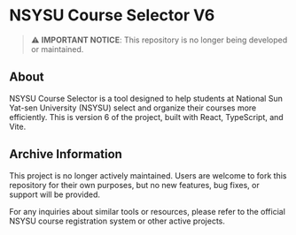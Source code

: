 # NSYSU Course Selector V6

> ⚠️ **IMPORTANT NOTICE**: This repository is no longer being developed or maintained.

## About

NSYSU Course Selector is a tool designed to help students at National Sun Yat-sen University (NSYSU) select and organize their courses more efficiently. This is version 6 of the project, built with React, TypeScript, and Vite.

## Archive Information
This project is no longer actively maintained. Users are welcome to fork this repository for their own purposes, but no new features, bug fixes, or support will be provided.

For any inquiries about similar tools or resources, please refer to the official NSYSU course registration system or other active projects.
